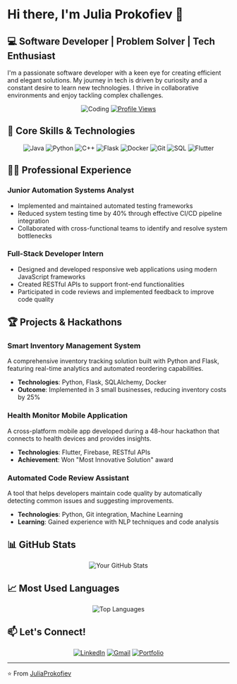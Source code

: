 # Hi there, I'm Julia Prokofiev 👋

## 💻 Software Developer | Problem Solver | Tech Enthusiast

I'm a passionate software developer with a keen eye for creating efficient and elegant solutions. My journey in tech is driven by curiosity and a constant desire to learn new technologies. I thrive in collaborative environments and enjoy tackling complex challenges.

<div align="center">
  
  ![Coding](https://img.shields.io/badge/Status-Coding%20in%20Progress-success)
  [![Profile Views](https://komarev.com/ghpvc/?username=yourusername&color=blue)](https://github.com/yourusername)
  
</div>

## 🚀 Core Skills & Technologies

<div align="center">
  
  ![Java](https://img.shields.io/badge/Java-ED8B00?style=for-the-badge&logo=java&logoColor=white)
  ![Python](https://img.shields.io/badge/Python-3776AB?style=for-the-badge&logo=python&logoColor=white)
  ![C++](https://img.shields.io/badge/C%2B%2B-00599C?style=for-the-badge&logo=c%2B%2B&logoColor=white)
  ![Flask](https://img.shields.io/badge/Flask-000000?style=for-the-badge&logo=flask&logoColor=white)
  ![Docker](https://img.shields.io/badge/Docker-2CA5E0?style=for-the-badge&logo=docker&logoColor=white)
  ![Git](https://img.shields.io/badge/Git-F05032?style=for-the-badge&logo=git&logoColor=white)
  ![SQL](https://img.shields.io/badge/SQL-4479A1?style=for-the-badge&logo=mysql&logoColor=white)
  ![Flutter](https://img.shields.io/badge/Flutter-02569B?style=for-the-badge&logo=flutter&logoColor=white)
  
</div>

## 👨‍💻 Professional Experience

### Junior Automation Systems Analyst
- Implemented and maintained automated testing frameworks
- Reduced system testing time by 40% through effective CI/CD pipeline integration
- Collaborated with cross-functional teams to identify and resolve system bottlenecks

### Full-Stack Developer Intern
- Designed and developed responsive web applications using modern JavaScript frameworks
- Created RESTful APIs to support front-end functionalities
- Participated in code reviews and implemented feedback to improve code quality

## 🏆 Projects & Hackathons

### Smart Inventory Management System
A comprehensive inventory tracking solution built with Python and Flask, featuring real-time analytics and automated reordering capabilities.
- **Technologies**: Python, Flask, SQLAlchemy, Docker
- **Outcome**: Implemented in 3 small businesses, reducing inventory costs by 25%

### Health Monitor Mobile Application
A cross-platform mobile app developed during a 48-hour hackathon that connects to health devices and provides insights.
- **Technologies**: Flutter, Firebase, RESTful APIs
- **Achievement**: Won "Most Innovative Solution" award

### Automated Code Review Assistant
A tool that helps developers maintain code quality by automatically detecting common issues and suggesting improvements.
- **Technologies**: Python, Git integration, Machine Learning
- **Learning**: Gained experience with NLP techniques and code analysis

## 📊 GitHub Stats

<div align="center">
  
  ![Your GitHub Stats](https://github-readme-stats.vercel.app/api?username=JuliaProkofiev&show_icons=true&theme=radical)
  
</div>

## 📈 Most Used Languages

<div align="center">
  
  ![Top Languages](https://github-readme-stats.vercel.app/api/top-langs/?username=JuliaProkofiev&layout=compact&theme=radical)
  
</div>

## 📫 Let's Connect!

<div align="center">
  
  [![LinkedIn](https://img.shields.io/badge/LinkedIn-0077B5?style=for-the-badge&logo=linkedin&logoColor=white)](https://linkedin.com/in/JuliaProkofiev)
  [![Gmail](https://img.shields.io/badge/Gmail-D14836?style=for-the-badge&logo=gmail&logoColor=white)](mailto:juliap.prokofiev@outlook.com)
  [![Portfolio](https://img.shields.io/badge/Portfolio-1E88E5?style=for-the-badge&logo=google-chrome&logoColor=white)](https://yourportfolio.com)
  
</div>

---

⭐️ From [JuliaProkofiev](https://github.com/JuliaProkofiev)
